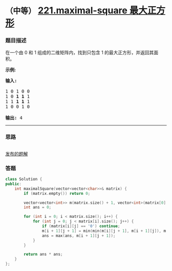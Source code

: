 # `（中等）` [221.maximal-square 最大正方形](https://leetcode-cn.com/problems/maximal-square/)

### 题目描述
<p>在一个由 0 和 1 组成的二维矩阵内，找到只包含 1 的最大正方形，并返回其面积。</p>

<p><strong>示例:</strong></p>

<pre><strong>输入: 
</strong>
1 0 1 0 0
1 0 <strong>1 1</strong> 1
1 1 <strong>1 1 </strong>1
1 0 0 1 0

<strong>输出: </strong>4</pre>


---
### 思路
```
```

[发布的题解](https://leetcode-cn.com/problems/maximal-square/solution/maximal-square-by-ikaruga/)

### 答题
``` C++
class Solution {
public:
    int maximalSquare(vector<vector<char>>& matrix) {
        if (matrix.empty()) return 0;

        vector<vector<int>> m(matrix.size() + 1, vector<int>(matrix[0].size() + 1, 0));
        int ans = 0;

        for (int i = 0; i < matrix.size(); i++) {
            for (int j = 0; j < matrix[i].size(); j++) {
                if (matrix[i][j] == '0') continue;
                m[i + 1][j + 1] = min(min(m[i][j + 1], m[i + 1][j]), m[i][j]) + 1;
                ans = max(ans, m[i + 1][j + 1]);
            }
        }

        return ans * ans;
    }
};
```




